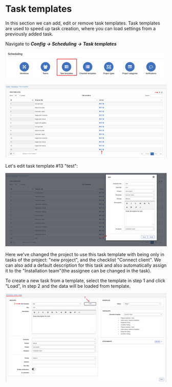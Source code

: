 Task templates
=============
In this section we can add, edit or remove task templates.
Task templates are used to speed up task creation, where you can load settings from a previously added task.

Navigate to **_Config -> Scheduling -> Task templates_**

![icon](templates.png)

![list](list.png)

Let's edit task template #13 "test":

![edit](edit.png)

Here we've changed the project to use this task template with being only in tasks of the project: "new project", and the checklist "Connect client". We can also add a default description for this task and also automatically assign it to the "Installation team"(the assignee can be changed in the task).

To create a new task from a template, select the template in step 1 and click "Load", in step 2 and the data will be loaded from template.

![task](task.png)
